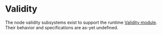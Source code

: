 # Validity

The node validity subsystems exist to support the runtime [Validity module](../../runtime/validity.html). Their behavior and specifications are as-yet undefined.
